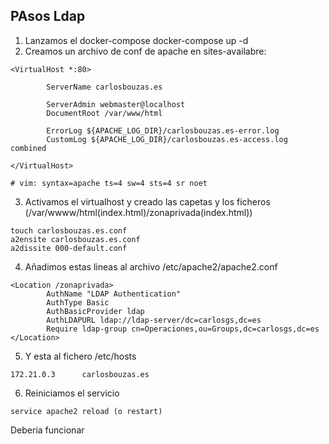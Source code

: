 ## PAsos Ldap

1. Lanzamos el docker-compose docker-compose up -d
2. Creamos un archivo de conf de apache en sites-availabre:
```
<VirtualHost *:80>

        ServerName carlosbouzas.es

        ServerAdmin webmaster@localhost
        DocumentRoot /var/www/html

        ErrorLog ${APACHE_LOG_DIR}/carlosbouzas.es-error.log
        CustomLog ${APACHE_LOG_DIR}/carlosbouzas.es-access.log combined

</VirtualHost>

# vim: syntax=apache ts=4 sw=4 sts=4 sr noet
```
3. Activamos el virtualhost y creado las capetas y los ficheros (/var/wwww/html(index.html)/zonaprivada(index.html))
```
touch carlosbouzas.es.conf
a2ensite carlosbouzas.es.conf
a2dissite 000-default.conf
``` 
4. Añadimos estas lineas al archivo /etc/apache2/apache2.conf
```
<Location /zonaprivada>
     	AuthName "LDAP Authentication"
     	AuthType Basic
		AuthBasicProvider ldap
		AuthLDAPURL ldap://ldap-server/dc=carlosgs,dc=es
		Require ldap-group cn=Operaciones,ou=Groups,dc=carlosgs,dc=es
</Location>
```
5. Y esta al fichero /etc/hosts
```
172.21.0.3      carlosbouzas.es
```
6. Reiniciamos el servicio
```
service apache2 reload (o restart)
```
Deberia funcionar